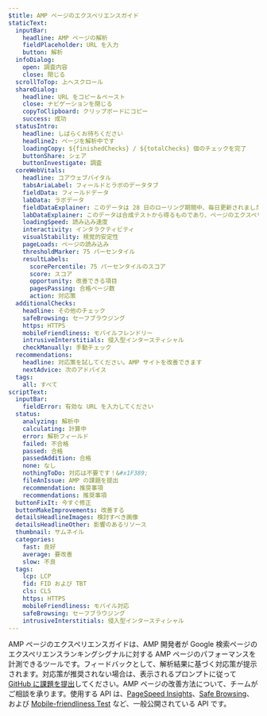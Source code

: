 ```yaml
---
$title: AMP ページのエクスペリエンスガイド
staticText:
  inputBar:
    headline: AMP ページの解析
    fieldPlaceholder: URL を入力
    button: 解析
  infoDialog:
    open: 調査内容
    close: 閉じる
  scrollToTop: 上へスクロール
  shareDialog:
    headline: URL をコピー＆ペースト
    close: ナビゲーションを閉じる
    copyToClipboard: クリップボードにコピー
    success: 成功
  statusIntro:
    headline: しばらくお待ちください
    headline2: ページを解析中です
    loadingCopy: ${finishedChecks} / ${totalChecks} 個のチェックを完了
    buttonShare: シェア
    buttonInvestigate: 調査
  coreWebVitals:
    headline: コアウェブバイタル
    tabsAriaLabel: フィールドとラボのデータタブ
    fieldData: フィールドデータ
    labData: ラボデータ
    fieldDataExplainer: このデータは 28 日のローリング期間中、毎日更新されました。
    labDataExplainer: このデータは合成テストから得るものであり、ページのエクスペリエンスには影響しません。
    loadingSpeed: 読み込み速度
    interactivity: インタラクティビティ
    visualStability: 視覚的安定性
    pageLoads: ページの読み込み
    thresholdMarker: 75 パーセンタイル
    resultLabels:
      scorePercentile: 75 パーセンタイルのスコア
      score: スコア
      opportunity: 改善できる項目
      pagesPassing: 合格ページ数
      action: 対応策
  additionalChecks:
    headline: その他のチェック
    safeBrowsing: セーフブラウジング
    https: HTTPS
    mobileFriendliness: モバイルフレンドリー
    intrusiveInterstitials: 侵入型インタースティシャル
    checkManually: 手動チェック
  recommendations:
    headline: 対応策を試してください。AMP サイトを改善できます
    nextAdvice: 次のアドバイス
  tags:
    all: すべて
scriptText:
  inputBar:
    fieldError: 有効な URL を入力してください
  status:
    analyzing: 解析中
    calculating: 計算中
    error: 解析フィールド
    failed: 不合格
    passed: 合格
    passedAddition: 合格
    none: なし
    nothingToDo: 対応は不要です！&#x1F389;
    fileAnIssue: AMP の課題を提出
    recommendation: 推奨事項
    recommendations: 推奨事項
  buttonFixIt: 今すぐ修正
  buttonMakeImprovements: 改善する
  detailsHeadlineImages: 検討すべき画像
  detailsHeadlineOther: 影響のあるリソース
  thumbnail: サムネイル
  categories:
    fast: 良好
    average: 要改善
    slow: 不良
  tags:
    lcp: LCP
    fid: FID および TBT
    cls: CLS
    https: HTTPS
    mobileFriendliness: モバイル対応
    safeBrowsing: セーフブラウジング
    intrusiveInterstitials: 侵入型インタースティシャル
---
```


AMP ページのエクスペリエンスガイドは、AMP 開発者が Google 検索ページのエクスペリエンスランキングシグナルに対する AMP ページのパフォーマンスを計測できるツールです。フィードバックとして、解析結果に基づく対応策が提示されます。対応策が推奨されない場合は、表示されるプロンプトに従って [GitHub に課題を提出](https://github.com/ampproject/amphtml/issues/new?assignees=&labels=Type:+Page+experience&template=page-experience.md&title=Page+experience+issue)してください。AMP ページの改善方法について、チームがご相談を承ります。使用する API は、[PageSpeed Insights](https://developers.google.com/speed/pagespeed/insights/?hl=ja)、[Safe Browsing](https://developers.google.com/safe-browsing/v4/lookup-api?hl=ja)、および [Mobile-friendliness Test](https://search.google.com/test/mobile-friendly?hl=ja) など、一般公開されている API です。
